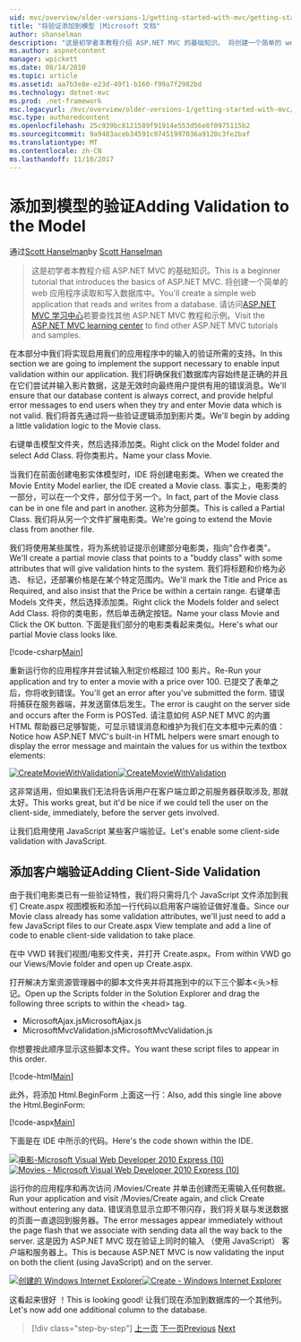 ```yaml
---
uid: mvc/overview/older-versions-1/getting-started-with-mvc/getting-started-with-mvc-part7
title: "将验证添加到模型 |Microsoft 文档"
author: shanselman
description: "这是初学者本教程介绍 ASP.NET MVC 的基础知识。 将创建一个简单的 web 应用程序读取和写入数据库中。"
ms.author: aspnetcontent
manager: wpickett
ms.date: 08/14/2010
ms.topic: article
ms.assetid: aa7b3e8e-e23d-49f1-b160-f99a7f2982bd
ms.technology: dotnet-mvc
ms.prod: .net-framework
msc.legacyurl: /mvc/overview/older-versions-1/getting-started-with-mvc/getting-started-with-mvc-part7
msc.type: authoredcontent
ms.openlocfilehash: 25c939bc8121589f91914e553d56e8f0975115b2
ms.sourcegitcommit: 9a9483aceb34591c97451997036a9120c3fe2baf
ms.translationtype: MT
ms.contentlocale: zh-CN
ms.lasthandoff: 11/10/2017
---
```

<a name="adding-validation-to-the-model"></a><span data-ttu-id="d1966-104">添加到模型的验证</span><span class="sxs-lookup"><span data-stu-id="d1966-104">Adding Validation to the Model</span></span>
====================
<span data-ttu-id="d1966-105">通过[Scott Hanselman](https://github.com/shanselman)</span><span class="sxs-lookup"><span data-stu-id="d1966-105">by [Scott Hanselman](https://github.com/shanselman)</span></span>

> <span data-ttu-id="d1966-106">这是初学者本教程介绍 ASP.NET MVC 的基础知识。</span><span class="sxs-lookup"><span data-stu-id="d1966-106">This is a beginner tutorial that introduces the basics of ASP.NET MVC.</span></span> <span data-ttu-id="d1966-107">将创建一个简单的 web 应用程序读取和写入数据库中。</span><span class="sxs-lookup"><span data-stu-id="d1966-107">You'll create a simple web application that reads and writes from a database.</span></span> <span data-ttu-id="d1966-108">请访问[ASP.NET MVC 学习中心](../../../index.md)若要查找其他 ASP.NET MVC 教程和示例。</span><span class="sxs-lookup"><span data-stu-id="d1966-108">Visit the [ASP.NET MVC learning center](../../../index.md) to find other ASP.NET MVC tutorials and samples.</span></span>


<span data-ttu-id="d1966-109">在本部分中我们将实现启用我们的应用程序中的输入的验证所需的支持。</span><span class="sxs-lookup"><span data-stu-id="d1966-109">In this section we are going to implement the support necessary to enable input validation within our application.</span></span> <span data-ttu-id="d1966-110">我们将确保我们数据库内容始终是正确的并且在它们尝试并输入影片数据，这是无效时向最终用户提供有用的错误消息。</span><span class="sxs-lookup"><span data-stu-id="d1966-110">We'll ensure that our database content is always correct, and provide helpful error messages to end users when they try and enter Movie data which is not valid.</span></span> <span data-ttu-id="d1966-111">我们将首先通过将一些验证逻辑添加到影片类。</span><span class="sxs-lookup"><span data-stu-id="d1966-111">We'll begin by adding a little validation logic to the Movie class.</span></span>

<span data-ttu-id="d1966-112">右键单击模型文件夹，然后选择添加类。</span><span class="sxs-lookup"><span data-stu-id="d1966-112">Right click on the Model folder and select Add Class.</span></span> <span data-ttu-id="d1966-113">将你类影片。</span><span class="sxs-lookup"><span data-stu-id="d1966-113">Name your class Movie.</span></span>

<span data-ttu-id="d1966-114">当我们在前面创建电影实体模型时，IDE 将创建电影类。</span><span class="sxs-lookup"><span data-stu-id="d1966-114">When we created the Movie Entity Model earlier, the IDE created a Movie class.</span></span> <span data-ttu-id="d1966-115">事实上，电影类的一部分，可以在一个文件，部分位于另一个。</span><span class="sxs-lookup"><span data-stu-id="d1966-115">In fact, part of the Movie class can be in one file and part in another.</span></span> <span data-ttu-id="d1966-116">这称为分部类。</span><span class="sxs-lookup"><span data-stu-id="d1966-116">This is called a Partial Class.</span></span> <span data-ttu-id="d1966-117">我们将从另一个文件扩展电影类。</span><span class="sxs-lookup"><span data-stu-id="d1966-117">We're going to extend the Movie class from another file.</span></span>

<span data-ttu-id="d1966-118">我们将使用某些属性，将为系统验证提示创建部分电影类，指向"合作者类"。</span><span class="sxs-lookup"><span data-stu-id="d1966-118">We'll create a partial movie class that points to a "buddy class" with some attributes that will give validation hints to the system.</span></span> <span data-ttu-id="d1966-119">我们将标题和价格为必选、 标记，还部署价格是在某个特定范围内。</span><span class="sxs-lookup"><span data-stu-id="d1966-119">We'll mark the Title and Price as Required, and also insist that the Price be within a certain range.</span></span> <span data-ttu-id="d1966-120">右键单击 Models 文件夹，然后选择添加类。</span><span class="sxs-lookup"><span data-stu-id="d1966-120">Right click the Models folder and select Add Class.</span></span> <span data-ttu-id="d1966-121">将你的类电影，然后单击确定按钮。</span><span class="sxs-lookup"><span data-stu-id="d1966-121">Name your class Movie and Click the OK button.</span></span> <span data-ttu-id="d1966-122">下面是我们部分的电影类看起来类似。</span><span class="sxs-lookup"><span data-stu-id="d1966-122">Here's what our partial Movie class looks like.</span></span>

[!code-csharp[Main](getting-started-with-mvc-part7/samples/sample1.cs)]

<span data-ttu-id="d1966-123">重新运行你的应用程序并尝试输入制定价格超过 100 影片。</span><span class="sxs-lookup"><span data-stu-id="d1966-123">Re-Run your application and try to enter a movie with a price over 100.</span></span> <span data-ttu-id="d1966-124">已提交了表单之后，你将收到错误。</span><span class="sxs-lookup"><span data-stu-id="d1966-124">You'll get an error after you've submitted the form.</span></span> <span data-ttu-id="d1966-125">错误将捕获在服务器端，并发送窗体后发生。</span><span class="sxs-lookup"><span data-stu-id="d1966-125">The error is caught on the server side and occurs after the Form is POSTed.</span></span> <span data-ttu-id="d1966-126">请注意如何 ASP.NET MVC 的内置 HTML 帮助器已足够智能，可显示错误消息和维护为我们在文本框中元素的值：</span><span class="sxs-lookup"><span data-stu-id="d1966-126">Notice how ASP.NET MVC's built-in HTML helpers were smart enough to display the error message and maintain the values for us within the textbox elements:</span></span>

<span data-ttu-id="d1966-127">[![CreateMovieWithValidation](getting-started-with-mvc-part7/_static/image2.png)](getting-started-with-mvc-part7/_static/image1.png)</span><span class="sxs-lookup"><span data-stu-id="d1966-127">[![CreateMovieWithValidation](getting-started-with-mvc-part7/_static/image2.png)](getting-started-with-mvc-part7/_static/image1.png)</span></span>

<span data-ttu-id="d1966-128">这非常适用，但如果我们无法将告诉用户在客户端立即之前服务器获取涉及, 那就太好。</span><span class="sxs-lookup"><span data-stu-id="d1966-128">This works great, but it'd be nice if we could tell the user on the client-side, immediately, before the server gets involved.</span></span>

<span data-ttu-id="d1966-129">让我们启用使用 JavaScript 某些客户端验证。</span><span class="sxs-lookup"><span data-stu-id="d1966-129">Let's enable some client-side validation with JavaScript.</span></span>

## <a name="adding-client-side-validation"></a><span data-ttu-id="d1966-130">添加客户端验证</span><span class="sxs-lookup"><span data-stu-id="d1966-130">Adding Client-Side Validation</span></span>

<span data-ttu-id="d1966-131">由于我们电影类已有一些验证特性，我们将只需将几个 JavaScript 文件添加到我们 Create.aspx 视图模板和添加一行代码以启用客户端验证做好准备。</span><span class="sxs-lookup"><span data-stu-id="d1966-131">Since our Movie class already has some validation attributes, we'll just need to add a few JavaScript files to our Create.aspx View template and add a line of code to enable client-side validation to take place.</span></span>

<span data-ttu-id="d1966-132">在中 VWD 转我们视图/电影文件夹，并打开 Create.aspx。</span><span class="sxs-lookup"><span data-stu-id="d1966-132">From within VWD go our Views/Movie folder and open up Create.aspx.</span></span>

<span data-ttu-id="d1966-133">打开解决方案资源管理器中的脚本文件夹并将其拖到中的以下三个脚本&lt;头&gt;标记。</span><span class="sxs-lookup"><span data-stu-id="d1966-133">Open up the Scripts folder in the Solution Explorer and drag the following three scripts to within the &lt;head&gt; tag.</span></span>

- <span data-ttu-id="d1966-134">MicrosoftAjax.js</span><span class="sxs-lookup"><span data-stu-id="d1966-134">MicrosoftAjax.js</span></span>
- <span data-ttu-id="d1966-135">MicrosoftMvcValidation.js</span><span class="sxs-lookup"><span data-stu-id="d1966-135">MicrosoftMvcValidation.js</span></span>

<span data-ttu-id="d1966-136">你想要按此顺序显示这些脚本文件。</span><span class="sxs-lookup"><span data-stu-id="d1966-136">You want these script files to appear in this order.</span></span>

[!code-html[Main](getting-started-with-mvc-part7/samples/sample2.html)]

<span data-ttu-id="d1966-137">此外，将添加 Html.BeginForm 上面这一行：</span><span class="sxs-lookup"><span data-stu-id="d1966-137">Also, add this single line above the Html.BeginForm:</span></span>

[!code-aspx[Main](getting-started-with-mvc-part7/samples/sample3.aspx)]

<span data-ttu-id="d1966-138">下面是在 IDE 中所示的代码。</span><span class="sxs-lookup"><span data-stu-id="d1966-138">Here's the code shown within the IDE.</span></span>

<span data-ttu-id="d1966-139">[![电影-Microsoft Visual Web Developer 2010 Express (10)](getting-started-with-mvc-part7/_static/image4.png)](getting-started-with-mvc-part7/_static/image3.png)</span><span class="sxs-lookup"><span data-stu-id="d1966-139">[![Movies - Microsoft Visual Web Developer 2010 Express (10)](getting-started-with-mvc-part7/_static/image4.png)](getting-started-with-mvc-part7/_static/image3.png)</span></span>

<span data-ttu-id="d1966-140">运行你的应用程序和再次访问 /Movies/Create 并单击创建而无需输入任何数据。</span><span class="sxs-lookup"><span data-stu-id="d1966-140">Run your application and visit /Movies/Create again, and click Create without entering any data.</span></span> <span data-ttu-id="d1966-141">错误消息显示立即不带闪存，我们将关联与发送数据的页面一直退回到服务器。</span><span class="sxs-lookup"><span data-stu-id="d1966-141">The error messages appear immediately without the page flash that we associate with sending data all the way back to the server.</span></span> <span data-ttu-id="d1966-142">这是因为 ASP.NET MVC 现在验证上同时的输入 （使用 JavaScript） 客户端和服务器上。</span><span class="sxs-lookup"><span data-stu-id="d1966-142">This is because ASP.NET MVC is now validating the input on both the client (using JavaScript) and on the server.</span></span>

<span data-ttu-id="d1966-143">[![创建的 Windows Internet Explorer](getting-started-with-mvc-part7/_static/image6.png)](getting-started-with-mvc-part7/_static/image5.png)</span><span class="sxs-lookup"><span data-stu-id="d1966-143">[![Create - Windows Internet Explorer](getting-started-with-mvc-part7/_static/image6.png)](getting-started-with-mvc-part7/_static/image5.png)</span></span>

<span data-ttu-id="d1966-144">这看起来很好 ！</span><span class="sxs-lookup"><span data-stu-id="d1966-144">This is looking good!</span></span> <span data-ttu-id="d1966-145">让我们现在添加到数据库的一个其他列。</span><span class="sxs-lookup"><span data-stu-id="d1966-145">Let's now add one additional column to the database.</span></span>

>[!div class="step-by-step"]
<span data-ttu-id="d1966-146">[上一页](getting-started-with-mvc-part6.md)
[下一页](getting-started-with-mvc-part8.md)</span><span class="sxs-lookup"><span data-stu-id="d1966-146">[Previous](getting-started-with-mvc-part6.md)
[Next](getting-started-with-mvc-part8.md)</span></span>
